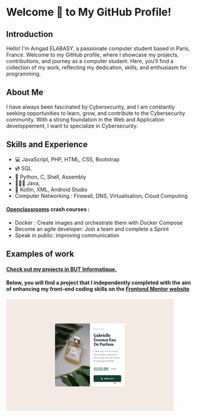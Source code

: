 # Welcome 👋 to My GitHub Profile!

## Introduction
Hello! I'm Amgad ELABASY, a passionate computer student based in Paris, France. Welcome to my GitHub profile, where I showcase my projects, contributions, and journey as a computer student. Here, you'll find a collection of my work, reflecting my dedication, skills, and enthusiasm for programming.

## About Me
I have always been fascinated by Cybersecurity, and I am constantly seeking opportunities to learn, grow, and contribute to the Cybersecurity community. With a strong foundation in the Web and Application developpement, I want to specialize in Cybersecurity.

## Skills and Experience
* 💻 JavaScript, PHP, HTML, CSS, Bootstrap
* 💿 SQL
* 🐍 Python, C, Shell, Assembly
* 🧑🏻‍💻 Java, 
* 📱 Kotlin, XML, Android Studio
* Computer Networking : Firewall, DNS, Virtualisation, Cloud Computing
#### <a href="https://openclassrooms.com/fr/courses">Openclassrooms</a> crash courses :
* Docker : Create images and orchestrate them with Docker Compose
* Become an agile developer: Join a team and complete a Sprint
* Speak in public: improving communication

## Examples of work
#### <a href="https://github.com/AmgadELABASY/Projets-BUT-Informatique.git"> Check out my projects in BUT Informatique. </a>


#### Below, you will find a project that I independently completed with the aim of enhancing my front-end coding skills on the <a href="https://www.frontendmentor.io/">Frontend Mentor website</a>
<img src="https://github.com/AmgadELABASY/product-preview-card-component/blob/main/design/active-states.jpg" width=450px height=300px>

